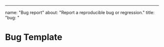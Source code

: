 --- 

name: "Bug report"
about: "Report a reproducible bug or regression."
title: "bug: "

# Bug Template
